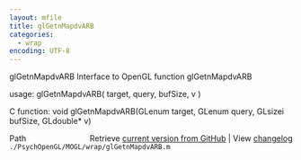 ```yaml
---
layout: mfile
title: glGetnMapdvARB
categories:
  - wrap
encoding: UTF-8
---
```


glGetnMapdvARB  Interface to OpenGL function glGetnMapdvARB

usage:  glGetnMapdvARB( target, query, bufSize, v )

C function:  void glGetnMapdvARB(GLenum target, GLenum query, GLsizei bufSize, GLdouble\* v)


<div class="code_header" style="text-align:right;">
  <span style="float:left;">Path&nbsp;&nbsp;</span> <span class="counter">Retrieve <a href=
  "https://raw.github.com/Psychtoolbox-3/Psychtoolbox-3/beta/./PsychOpenGL/MOGL/wrap/glGetnMapdvARB.m">current version from GitHub</a> | View <a href=
  "https://github.com/Psychtoolbox-3/Psychtoolbox-3/commits/beta/./PsychOpenGL/MOGL/wrap/glGetnMapdvARB.m">changelog</a></span>
</div>
<div class="code">
  <code>./PsychOpenGL/MOGL/wrap/glGetnMapdvARB.m</code>
</div>
